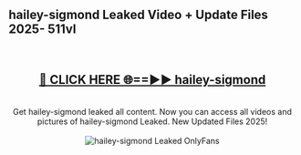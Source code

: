 <h2>hailey-sigmond Leaked Video + Update Files 2025- 511vl</h2>
<br>
<div align="center">
<h2><a href="https://libra.edu.pl?hailey-sigmond" rel="nofollow">🔴 CLICK HERE 🌐==►► hailey-sigmond</a></h2>
<br>
Get hailey-sigmond leaked all content. Now you can access all videos and pictures of hailey-sigmond Leaked. New Updated Files 2025!
<br>
<br>
<a href="https://libra.edu.pl?hailey-sigmond" rel="nofollow" data-target="animated-image.originalLink"><img src="https://i.ibb.co.com/WyWwxjT/player-gif2.gif" alt="hailey-sigmond Leaked OnlyFans" style="max-width: 100%; display: inline-block;" data-target="animated-image.originalImage"></a>
</div>
<br>